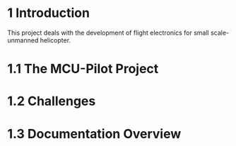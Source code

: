 # 1 Introduction #
This project deals with the development of flight electronics for small scale-unmanned helicopter.

# 1.1 The MCU-Pilot Project #

# 1.2 Challenges #

# 1.3 Documentation Overview #